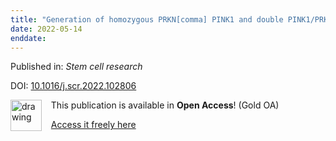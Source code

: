 ```yaml
---
title: "Generation of homozygous PRKN[comma] PINK1 and double PINK1/PRKN knockout cell lines from healthy induced pluripotent stem cells using CRISPR/Cas9 editing."
date: 2022-05-14
enddate:
---
```


Published in: *Stem cell research*

DOI: [10.1016/j.scr.2022.102806](https://doi.org/10.1016/j.scr.2022.102806)

<img src="https://upload.wikimedia.org/wikipedia/commons/thumb/7/77/Open_Access_logo_PLoS_transparent.svg/800px-Open_Access_logo_PLoS_transparent.svg.png" alt="drawing" width="50" align="left"/> &nbsp;&nbsp;&nbsp;This publication is available in **Open Access**! (Gold OA)

&nbsp;&nbsp;&nbsp;[Access it freely here](https://doi.org/10.1016/j.scr.2022.102806
)

